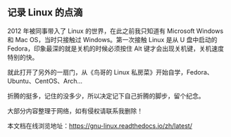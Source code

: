 ## 记录 Linux 的点滴

2012 年被同事带入了 Linux 的世界，在此之前我只知道有 Microsoft Windows 和 Mac OS，当时只接触过 Windows。第一次接触 Linux 是从 U 盘中启动的 Fedora，印象最深的就是关机的时候必须按住 Alt 键才会出现关机键，关机速度特别的快。

就此打开了另外的一扇门，从《鸟哥的 Linux 私房菜》开始自学，Fedora、Ubuntu、CentOS、Arch...

折腾的挺多，记住的没多少，所以决定记下自己折腾的脚步，留个纪念。

大部分内容整理于网络，如有侵权请联系我删除！

本文档在线浏览地址：https://gnu-linux.readthedocs.io/zh/latest/
